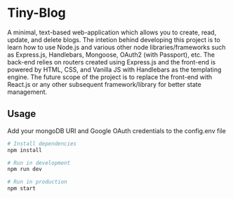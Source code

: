 # Tiny-Blog
A minimal, text-based web-application which allows you to create, read, update, and delete blogs. The intetion behind developing this project is to learn how to use Node.js and various other node libraries/frameworks such as Express.js, Handlebars, Mongoose, OAuth2 (with Passport), etc. The back-end relies on routers created using Express.js and the front-end is powered by HTML, CSS, and Vanilla JS with Handlebars as the templating engine. The future scope of the project is to replace the front-end with React.js or any other subsequent framework/library for better state management.

## Usage

Add your mongoDB URI and Google OAuth credentials to the config.env file

``` bash
# Install dependencies
npm install

# Run in development
npm run dev

# Run in production
npm start
```